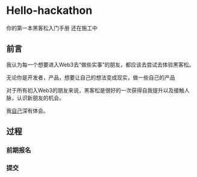 # Hello-hackathon
你的第一本黑客松入门手册 还在施工中


## 前言

我认为每一个想要进入Web3去“做些实事”的朋友，都应该去尝试去体验黑客松。

无论你是开发者，产品，想要让自己的想法变成现实，做一些自己的产品

对于所有初入Web3的朋友来说，黑客松是很好的一次获得自我提升以及接触人脉，认识新朋友的机会。

我[自己](http://github.com/yanboishere)深有体会。

## 过程

### 前期报名 

### 提交







<br>





